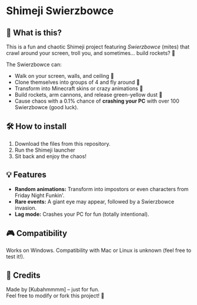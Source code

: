 # Shimeji Swierzbowce

## 🐛 What is this?
This is a fun and chaotic Shimeji project featuring *Swierzbowce* (mites) that crawl around your screen, troll you, and sometimes… build rockets? 🚀  

The Swierzbowce can:  
- Walk on your screen, walls, and ceiling 🐾  
- Clone themselves into groups of 4 and fly around 🚀  
- Transform into Minecraft skins or crazy animations 🤯  
- Build rockets, arm cannons, and release green-yellow dust 🌌  
- Cause chaos with a 0.1% chance of **crashing your PC** with over 100 Swierzbowce (good luck).  

## 🛠️ How to install
1. Download the files from this repository.
2. Run the Shimeji launcher
3. Sit back and enjoy the chaos!

## 💡 Features
- **Random animations:** Transform into impostors or even characters from Friday Night Funkin'.  
- **Rare events:** A giant eye may appear, followed by a Swierzbowce invasion.  
- **Lag mode:** Crashes your PC for fun (totally intentional).  

## 🎮 Compatibility
Works on Windows. Compatibility with Mac or Linux is unknown (feel free to test it!).

## 🙌 Credits
Made by [Kubahmmmm] – just for fun.  
Feel free to modify or fork this project! 🎉  
